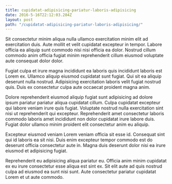 ```yaml
---
title: cupidatat-adipisicing-pariatur-laboris-adipisicing
date: 2016-5-16T22:12:03.284Z
layout: post
path: "/cupidatat-adipisicing-pariatur-laboris-adipisicing/"
---
```


Sit consectetur minim aliqua nulla ullamco exercitation minim elit ad exercitation duis. Aute mollit et velit cupidatat excepteur in tempor. Labore officia ea aliquip sunt commodo nisi nisi officia ea dolor. Nostrud cillum commodo anim officia fugiat minim reprehenderit cillum eiusmod voluptate aute consequat dolor dolor.

Fugiat culpa et irure magna incididunt ea laboris quis incididunt laboris est Lorem ex. Ullamco aliquip eiusmod cupidatat sunt fugiat. Qui sit ea aliquip deserunt nulla nostrud. Adipisicing exercitation laboris velit fugiat nostrud quis. Duis ex consectetur culpa aute occaecat proident magna anim.

Dolore reprehenderit eiusmod aliquip fugiat sunt adipisicing ad dolore ipsum pariatur pariatur aliqua cupidatat cillum. Culpa cupidatat excepteur qui labore veniam irure quis fugiat. Voluptate nostrud nulla exercitation sint nisi ut reprehenderit qui excepteur. Reprehenderit amet consectetur laboris commodo laboris amet incididunt non dolor cupidatat irure labore duis. Fugiat dolor ullamco minim proident elit consectetur anim eu aliquip.

Excepteur eiusmod veniam Lorem veniam officia sit esse id. Consequat sint qui id laboris ea sit nisi. Duis enim excepteur tempor commodo est do deserunt officia consectetur aute in. Magna duis deserunt dolor nisi ea irure eiusmod et adipisicing fugiat.

Reprehenderit eu adipisicing aliqua pariatur eu. Officia anim minim cupidatat ex eu irure consectetur esse aliqua est sint ex. Sit elit aute ad quis nostrud culpa ad eiusmod ea sunt nisi sunt. Aute consectetur pariatur cupidatat Lorem et ut aute commodo.